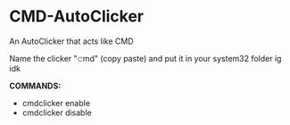 # CMD-AutoClicker
An AutoClicker that acts like CMD

Name the clicker "𝚌md" (copy paste) and put it in your system32 folder ig idk



**COMMANDS:**
 * cmdclicker enable
 * cmdclicker disable
